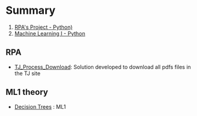 # Summary

01) [RPA's Project - Python)](#RPA)
02) [Machine Learning I - Python](#ML1-theory)



## RPA
* [TJ_Process_Download](https://github.com/thiago-ouverney/TJ_pdf_download): Solution developed to download all pdfs files in the TJ site

## ML1 theory
* [Decision Trees](https://github.com/thiago-ouverney/TJ_pdf_download) : ML1
